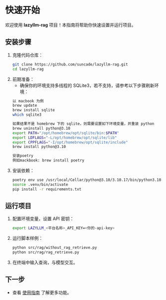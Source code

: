 # 快速开始

欢迎使用 **lazyllm-rag** 项目！本指南将帮助你快速设置并运行项目。

## 安装步骤

1. 克隆代码仓库：
    ```bash
    git clone https://github.com/suncade/lazyllm-rag.git
    cd lazyllm-rag
    ```
2. 前期准备：
    - 确保你的环境支持多线程的 SQLite3，若不支持，请参考以下步骤刷新环境：
    ```bash
    以 macbook 为例
    brew update
    brew install sqlite
    which sqlite3
    
    如果结果不是 homebrew 下的 sqlite，则需要设置如下环境变量，并重装 python
    brew uninstall python@3.10
    export PATH="/opt/homebrew/opt/sqlite/bin:$PATH"
    export LDFLAGS="-L/opt/homebrew/opt/sqlite/lib"
    export CPPFLAGS="-I/opt/homebrew/opt/sqlite/include"
    brew install python@3.10
    
    安装poetry
    例如mackbook: brew install poetry
    ```
3. 安装依赖：
    ```bash
    poetry env use /usr/local/Cellar/python@3.10/3.10.17/bin/python3.10
    source .venv/bin/activate
    pip install -r requirements.txt
    ```

## 运行项目

1. 配置环境变量，设置 API 密钥：
    ```bash
    export LAZYLLM_<平台名称>_API_KEY=<你的-api-key>
    ```

2. 运行脚本样例：
    ```bash
    python src/rag/without_rag_retrieve.py
    python src/rag/rag_retrieve.py
    ```

3. 在终端中输入查询，与模型交互。

## 下一步

- 查看 [使用指南](usage.md) 了解更多功能。